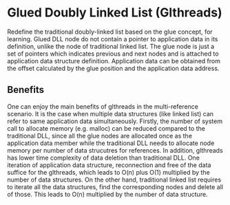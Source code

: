 # Glued Doubly Linked List (Glthreads)

Redefine the traditional doubly-linked list based on the glue concept, for learning. Glued DLL node do not contain a pointer to application data in its definition, unlike the node of traditional linked list. The glue node is just a set of pointers which indicates previous and next nodes and is attached to application data structure definition. Application data can be obtained from the offset calculated by the glue position and the application data address.

## Benefits

One can enjoy the main benefits of glthreads in the multi-reference scenario. It is the case when multiple data structures (like linked list) can refer to same application data simultaneously. Firstly, the number of system call to allocate memory (e.g. malloc) can be reduced compared to the traditional DLL, since all the glue nodes are allocated once as the application data member while the traditional DLL needs to allocate node memory per number of data strucutres for references. In addition, glthreads has lower time complexity of data deletion than traditional DLL. One iteration of application data structure, reconnection and free of the data suffice for the glthreads, which leads to O(n) plus O(1) multiplied by the number of data structures. On the other hand, traditional linked list requires to iterate all the data structures, find the corresponding nodes and delete all of those. This leads to O(n) multiplied by the number of data structure.

